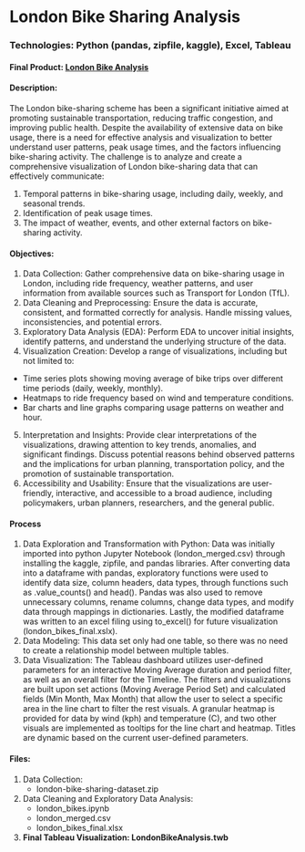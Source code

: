 # **London Bike Sharing Analysis**
### Technologies: Python (pandas, zipfile, kaggle), Excel, Tableau
#### Final Product: [London Bike Analysis](LondonBikeAnalysis.twb)
#### Description: 
The London bike-sharing scheme has been a significant initiative aimed at promoting sustainable transportation, reducing traffic congestion, and improving public health. Despite the availability of extensive data on bike usage, there is a need for effective analysis and visualization to better understand user patterns, peak usage times, and the factors influencing bike-sharing activity. The challenge is to analyze and create a comprehensive visualization of London bike-sharing data that can effectively communicate:

1. Temporal patterns in bike-sharing usage, including daily, weekly, and seasonal trends.
2. Identification of peak usage times.
3. The impact of weather, events, and other external factors on bike-sharing activity.

#### Objectives:

1. Data Collection: Gather comprehensive data on bike-sharing usage in London, including ride frequency, weather patterns, and user information from available sources such as Transport for London (TfL).
2. Data Cleaning and Preprocessing: Ensure the data is accurate, consistent, and formatted correctly for analysis. Handle missing values, inconsistencies, and potential errors.
3. Exploratory Data Analysis (EDA): Perform EDA to uncover initial insights, identify patterns, and understand the underlying structure of the data.
4. Visualization Creation: Develop a range of visualizations, including but not limited to:
- Time series plots showing moving average of bike trips over different time periods (daily, weekly, monthly).
- Heatmaps to ride frequency based on wind and temperature conditions.
- Bar charts and line graphs comparing usage patterns on weather and hour.
5. Interpretation and Insights: Provide clear interpretations of the visualizations, drawing attention to key trends, anomalies, and significant findings. Discuss potential reasons behind observed patterns and the implications for urban planning, transportation policy, and the promotion of sustainable transportation.
6. Accessibility and Usability: Ensure that the visualizations are user-friendly, interactive, and accessible to a broad audience, including policymakers, urban planners, researchers, and the general public.
  
#### Process
1. Data Exploration and Transformation with Python: Data was initially imported into python Jupyter Notebook (london_merged.csv) through installing the kaggle, zipfile, and pandas libraries. After converting data into a dataframe with pandas, exploratory functions were used to identify data size, column headers, data types, through functions such as .value_counts() and head(). Pandas was also used to remove unnecessary columns, rename columns, change data types, and modify data through mappings in dictionaries. Lastly, the modified dataframe was written to an excel filing using to_excel() for future visualization (london_bikes_final.xslx).
2. Data Modeling: This data set only had one table, so there was no need to create a relationship model between multiple tables.
3. Data Visualization: The Tableau dashboard utilizes user-defined parameters for an interactive Moving Average duration and period filter, as well as an overall filter for the Timeline. The filters and visualizations are built upon set actions (Moving Average Period Set) and calculated fields (Min Month, Max Month) that allow the user to select a specific area in the line chart to filter the rest visuals. A granular heatmap is provided for data by wind (kph) and temperature (C), and two other visuals are implemented as tooltips for the line chart and heatmap. Titles are dynamic based on the current user-defined parameters.

#### Files:
1. Data Collection:
   - london-bike-sharing-dataset.zip
2. Data Cleaning and Exploratory Data Analysis:
   - london_bikes.ipynb
   - london_merged.csv
   - london_bikes_final.xlsx
3. **Final Tableau Visualization: LondonBikeAnalysis.twb**
